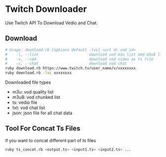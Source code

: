 # Twitch Downloader
Use Twitch API To Download Vedio and Chat.

## Download

```sh
# Usage: download.rb [options default -lvc] <url or vod id>
#    -l, --list                       download vod m3u list and m3u8 list
#    -v, --vod                        download vod video as ts file
#    -c, --chat                       download vod chat
ruby download.rb https://www.twitch.tv/user_name/v/xxxxxxxx
ruby download.rb -lvc xxxxxxxx
```

Downloaded file types

- m3u: vod quality list
- m3u8: vod chunked list
- ts: vedio file
- txt: vod chat list
- json: json file for all chat data

## Tool For Concat Ts Files

if you want to concat different part of ts files

```sh
ruby ts_concat.rb <output.ts> <input1.ts> <input2.ts> ...
```
